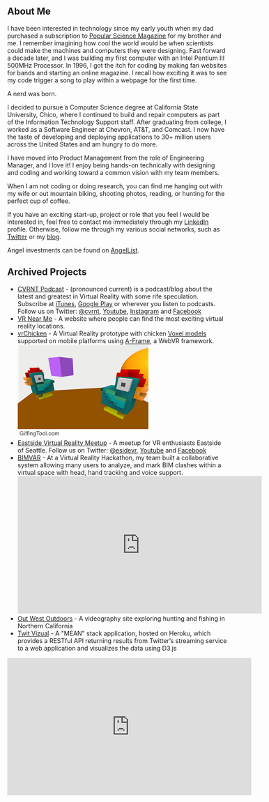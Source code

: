 About Me
-----
I have been interested in technology since my early youth when my dad purchased a subscription to <a href="http://www.popsci.com/" target="_blank">Popular Science Magazine</a> for my brother and me.  I remember imagining how cool the world would be when scientists could make the machines and computers they were designing.  Fast forward a decade later, and I was building my first computer with an Intel Pentium III 500MHz Processor.  In 1996, I got the itch for coding by making fan websites for bands and starting an online magazine.  I recall how exciting it was to see my code trigger a song to play within a webpage for the first time.

A nerd was born.

I decided to pursue a Computer Science degree at California State University, Chico, where I continued to build and repair computers as part of the Information Technology Support staff. After graduating from college, I worked as a Software Engineer at Chevron, AT&T, and Comcast.  I now have the taste of developing and deploying applications to 30+ million users across the United States and am hungry to do more.

I have moved into Product Management from the role of Engineering Manager, and I love it!  I enjoy being hands-on technically with designing and coding and working toward a common vision with my team members.

When I am not coding or doing research, you can find me hanging out with my wife or out mountain biking, shooting photos, reading, or hunting for the perfect cup of coffee.

If you have an exciting start-up, project or role that you feel I would be interested in, feel free to contact me immediately through my <a href="http://www.linkedin.com/in/kirkkohler" target="_blank">LinkedIn</a> profile. Otherwise, follow me through my various social networks, such as <a href="https://twitter.com/kirkkohler" target="_blank">Twitter</a> or my <a href="https://medium.com/digital-cake" target="_blank" title="Kirk's Blog">blog</a>. 

Angel investments can be found on <a href="https://angel.co/u/kirk-kohler" target="_blank">AngelList</a>.


Archived Projects
-----
<ul>
    <li><a href="http://cvrnt.com/" target="_blank">CVRNT Podcast</a> - (pronounced current) is a podcast/blog about the latest and greatest in Virtual Reality with some rife speculation. Subscribe at <a href="https://itunes.apple.com/us/podcast/cvrnt/id1167903953" target="_blank">iTunes</a>, <a href="https://play.google.com/music/m/Iqphq5drczoca63dip4wu5wdr6u?t=CVRNT_A_Virtual_Reality_Podcast_For_Your_Entertainment" target="_blank">Google Play</a> or wherever you listen to podcasts. Follow us on Twitter: <a href="https://twitter.com/cvrnt" target="_blank">@cvrnt</a>, <a href="https://www.youtube.com/channel/UCJqaCttI5biychf7UZirOnA" target="_blank">Youtube</a>, <a href="https://www.instagram.com/cvrntpodcast/" target="_blank">Instagram</a> and <a href="https://www.facebook.com/cvrntpodcast/" target="_blank">Facebook</a></li>
    <li><a href="http://vrnear.me/" target="_blank">VR Near Me</a> - A website where people can find the most exciting virtual reality locations.</li>
    <li><a href="https://kirkkohler.github.io/vrChicken/" target="_blank">vrChicken</a> - A Virtual Reality prototype with chicken <a href="https://ephtracy.github.io/" target="_blank">Voxel models</a> supported on mobile platforms using <a href="https://aframe.io/" target="_blank">A-Frame</a>, a WebVR framework.</li>
    <img src="app/images/vrChicken.gif" style="max-width: 100%; height: auto;">
    <li><a href="http://www.meetup.com/Eastside-Virtual-Reality-Meetup/" target="_blank">Eastside Virtual Reality Meetup</a> - A meetup for VR enthusiasts Eastside of Seattle. Follow us on Twitter: <a href="https://twitter.com/esidevr" target="_blank">@esidevr</a>, <a href="https://www.youtube.com/channel/UCBUfVuqFaxoFNUgttW2kf6g" target="_blank">Youtube</a> and <a href="https://www.facebook.com/esidevr/" target="_blank">Facebook</a></li>
    <li><a href="http://devpost.com/software/bimvar" target="_blank">BIMVAR</a> - At a Virtual Reality Hackathon, my team built a collaborative system allowing many users to analyze, and mark BIM clashes within a virtual space with head, hand tracking and voice support.
    <iframe width="560" height="315" src="https://www.youtube.com/embed/S5yNC-MGN0U" frameborder="0" allow="accelerometer; autoplay; encrypted-media; gyroscope; picture-in-picture" allowfullscreen></iframe></li>
    <li><a href="http://outwestoutdoors.tv" target="_blank">Out West Outdoors</a> - A videography site exploring hunting and fishing in Northern California</li>
    <li><a href="https://twit-vizual.herokuapp.com" target="_blank">Twit Vizual</a> - A "MEAN" stack application, hosted on Heroku, which provides a RESTful API returning results from Twitter’s streaming service to a web application and visualizes the data using D3.js</li>
</ul>

<iframe width="560" height="315" src="https://www.youtube.com/embed/S5yNC-MGN0U" frameborder="0" allow="accelerometer; autoplay; encrypted-media; gyroscope; picture-in-picture" allowfullscreen></iframe>
